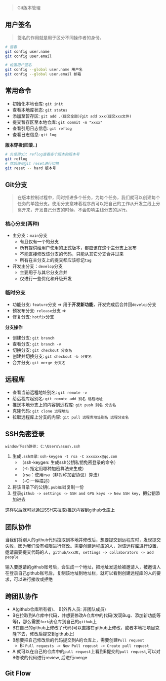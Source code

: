 >Git版本管理

## 用户签名
>签名的作用就是用于区分不同操作者的身份。

```bash
# 查看
git config user.name
git config user.email

# 设置用户签名
git config --global user.name 用户名
git config --global user.email 邮箱
```

## 常用命令
- 初始化本地仓库: `git init`
- 查看本地库状态: `git status`
- 添加至暂存区: `git add .(提交全部)`/`git add xxx(提交xxx文件)`
- 提交暂存区至本地仓库: `git commit -m "xxxx"`
- 查看引用日志信息: `git reflog`
- 查看日志信息: `git log`
  
**版本穿梭(回滚..)**
```bash
# 先使用git reflog查看各个版本的版本号
git reflog
# 然后使用git reset进行切换
git reset -- hard 版本号
```

## Git分支
>在版本控制过程中，同时推进多个任务，为每个任务，我们就可以创建每个任务的单独分支。使用分支意味着程序员可以把自己的工作从开发主线上分离开来，开发自己分支的时候，不会影响主线分支的运行。

### 核心分支(两种)
- 主分支：`main`分支
    - 有且仅有一个的分支
    - 所有提供给用户使用的正式版本，都应该在这个主分支上发布
    - 不能直接修改该分支的代码，只能从其它分支合并过来
    - 所有在主分支上的提交都应该标记`tag`
- 开发主分支：`develop`分支
    - 主要用于与其它分支合并
    - 仅进行一些优化和升级开发

### 临时分支
- 功能分支: `feature`分支 => 用于**开发新功能**，开发完成后合并回`develop`分支
- 预发布分支: `release`分支 => 
- 修复分支: `hotfix`分支

**分支操作**
- 创建分支: `git branch`
- 查看分支: `git branch -v`
- 切换分支: `git checkout 分支名`
- 创建并切换分支: `git checkout -b 分支名`
- 合并分支: `git merge 分支名`

## 远程库
- 查看当前远程地址别名: `git remote -v`
- 给远程库起别名: `git remote add 别名 远程地址`
- 推送本地分支上的内容到远程库: `git push 别名 分支名`
- 克隆代码: `git clone 远程地址`
- 拉取远程库上分支的内容: `git pull 远程库地址别名 远程分支名`

## SSH免密登录
`window下ssh路径: C:\Users\asus\.ssh`

1. 生成`.ssh目录`: `ssh-keygen -t rsa -C xxxxxxx@qq.com`
    - （ssh-keygen: 生成ssh公钥私钥免密登录的命令）
    - （-t: 指定用哪种加密算法来生成）
    - （rsa：使用rsa（非对称加密协议）算法）
    - （-C:一种描述）
2. 将该目录下的公钥(`.pub结尾`)复制一份
3. 登录`github -> settings -> SSH and GPG keys -> New SSH key`，把公钥添加进去

这样以后就可以通过SSH来拉取/推送内容到github仓库上

## 团队协作
当我们将别人的github代码拉取到本地并修改后，想要提交到远程库时，发现提交失败，因为我们没有权限进行修改。需要创建远程库的人，对该远程库进行设置，邀请需要提交代码的人，`github/xxx库`，`settings -> collaborators -> add people`

输入要邀请的github账号后，会生成一个地址，把地址发送给被邀请人，被邀请人在登录自己github账号后，复制该地址到地址栏，就可以看到创建远程库的人的要求，可以进行接收或拒绝

## 跨团队协作
- A(github仓库所有者)、 B(外界人员: 非团队成员)
- B在拉取到A仓库中代码，并想要修改A仓库中的代码(发现Bug、添加新功能等等)，那么需要`fork`该仓库到自己的`github`上
- B在自己的github上修改了代码(可以直接在github上修改，或者本地把项目克隆下去，修改后提交到github上)
- B想要把自己修改后的代码提交到A的仓库上，需要创建`Pull request`
    - B: `Pull requests -> New Pull reqeust -> Create pull request`
- A 就可以在自己的仓库中的`pull request`上看到B提交的`pull request`,可以对B修改的代码进行review, 后进行merge

## Git Flow
